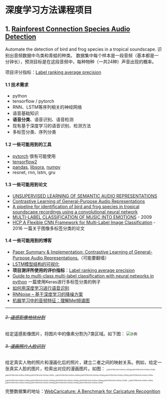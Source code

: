 # 深度学习方法课程项目

## 1. [Rainforest Connection Species Audio Detection](https://www.kaggle.com/c/rfcx-species-audio-detection)
Automate the detection of bird and frog species in a tropical soundscape.
识别出音频数据中鸟类和青蛙的种类。
数据集中每个样本是一段音频（基本都是一分钟长），预测目标是在这段音频中，每种物种（一共24种）声音出现的概率。

项目评分指标：[Label ranking average precision](https://scikit-learn.org/stable/modules/model_evaluation.html#label-ranking-average-precision)

#### 1.1 技术需求
- python
- tensorflow / pytorch
- RNN、LSTM等序列相关的神经网络
- 语音基础知识
- <b>语音分类</b>、语音识别、语音检测
- 现有基于深度学习的语音识别、检测方法
- 多标签分类、序列分类

#### 1.2 一些可能用到的工具
- [pytorch](https://pytorch.org/) 很有可能使用
- [tensorflow2](https://www.tensorflow.org/)
- [pandas](https://www.pypandas.cn/), [libsora](https://librosa.org/doc/latest/index.html), [numpy](https://www.numpy.org.cn/)
- resnet, rnn, lstm, gru

#### 1.3 一些可能用到论文
- [UNSUPERVISED LEARNING OF SEMANTIC AUDIO REPRESENTATIONS](https://arxiv.org/pdf/1711.02209.pdf)
- [Contrastive Learning of General-Purpose Audio Representations](https://arxiv.org/pdf/2010.10915.pdf)
- [A pipeline for identification of bird and frog species in tropical soundscape recordings using a convolutional neural network](https://www.sciencedirect.com/science/article/pii/S1574954120300637)
- [MULTI-LABEL CLASSIFICATION OF MUSIC INTO EMOTIONS](http://lpis.csd.auth.gr/publications/tsoumakas-ismir08.pdf) - 2009
- [HCP A Flexible CNN Framework for Multi-Label Image Classification](https://ieeexplore.ieee.org/document/7305792) - 2016 一篇关于图像多标签分类的论文

#### 1.4 一些可能用到的博客
- [Paper Summary & Implementation: Contrastive Learning of General-Purpose Audio Representations.](https://towardsdatascience.com/paper-summary-implementation-contrastive-learning-of-general-purpose-audio-representations-f4e3cc06fcf7)（可能要翻墙）
- [LSTM模型结构的可视化](https://mp.weixin.qq.com/s/Ge1rZszg4IiLMNo7Y0KDAw)
- **项目测评所使用的评价指标**：[Label ranking average precision](https://scikit-learn.org/stable/modules/model_evaluation.html#label-ranking-average-precision)
- [Guide to multi-class multi-label classification with neural networks in python](https://www.depends-on-the-definition.com/guide-to-multi-label-classification-with-neural-networks/) 一篇使用Keras进行多标签分类的例子
- [如何用深度学习进行语音识别](https://blog.csdn.net/kwame211/article/details/78037403?utm_medium=distribute.wap_relevant.none-task-blog-BlogCommendFromMachineLearnPai2-4.wap_blog_relevant_pic&depth_1-utm_source=distribute.wap_relevant.none-task-blog-BlogCommendFromMachineLearnPai2-4.wap_blog_relevant_pic)
- [RNNoise – 基于深度学习的降噪方案](https://blog.csdn.net/danteLiujie/article/details/102632918?utm_medium=distribute.pc_relevant.none-task-blog-BlogCommendFromBaidu-8.control&depth_1-utm_source=distribute.pc_relevant.none-task-blog-BlogCommendFromBaidu-8.control)
- [机器学习中的音频特征：理解Mel频谱图](https://blog.csdn.net/deephub/article/details/108233487?utm_medium=distribute.wap_relevant.none-task-blog-baidulandingword-3)










------




###### ~~2. [遥感影像地块分割](https://www.datafountain.cn/competitions/475)~~
给定遥感影像图片，将图片中的像素分割为7类区域。如下图：
<img src="https://s3.cn-north-1.amazonaws.com.cn/files.datafountain.cn/uploads/admin/editor/2020-10-12/image-417943.png" alt="示例" style="zoom: 80%;" />

###### ~~3. [漫画照片人脸识别](https://www.datafountain.cn/competitions/483)~~
给定真实人物的照片和漫画化后的照片，建立二者之间的映射关系。例如，给定一张真实人脸的图片，检索出对应的漫画图片。如图：
<img src="https://cs.nju.edu.cn/rl/Caricature_files/example/Johnny%20Depp_p2_pro.jpg" alt="db05411196c61d4c7e63b1acc7b080a" style="zoom:30%;" /><img src="https://cs.nju.edu.cn/rl/Caricature_files/example/Johnny%20Depp_c2_pro.jpg" alt="db05411196c61d4c7e63b1acc7b080a" style="zoom:30%;" /><img src="https://cs.nju.edu.cn/rl/Caricature_files/example/Johnny%20Depp_c4_pro.jpg" alt="db05411196c61d4c7e63b1acc7b080a" style="zoom:30%;" /><img src="https://cs.nju.edu.cn/rl/Caricature_files/example/Johnny%20Depp_c6_pro.jpg" alt="db05411196c61d4c7e63b1acc7b080a" style="zoom:30%;" />
<img src="https://cs.nju.edu.cn/rl/Caricature_files/example/Albert%20Einstein_p2_pro.jpg" alt="db05411196c61d4c7e63b1acc7b080a" style="zoom:30%;" /><img src="https://cs.nju.edu.cn/rl/Caricature_files/example/Albert%20Einstein_c2_pro.jpg" alt="db05411196c61d4c7e63b1acc7b080a" style="zoom:30%;" /><img src="https://cs.nju.edu.cn/rl/Caricature_files/example/Albert%20Einstein_c4_pro.jpg" alt="db05411196c61d4c7e63b1acc7b080a" style="zoom:30%;" /><img src="https://cs.nju.edu.cn/rl/Caricature_files/example/Albert%20Einstein_c6_pro.jpg" alt="db05411196c61d4c7e63b1acc7b080a" style="zoom:30%;" />
<img src="https://cs.nju.edu.cn/rl/Caricature_files/example/Elizabeth%20Taylor_p8_pro.jpg" alt="db05411196c61d4c7e63b1acc7b080a" style="zoom:30%;" /><img src="https://cs.nju.edu.cn/rl/Caricature_files/example/Elizabeth%20Taylor_c8_pro.jpg" alt="db05411196c61d4c7e63b1acc7b080a" style="zoom:30%;" /><img src="https://cs.nju.edu.cn/rl/Caricature_files/example/Elizabeth%20Taylor_c7_pro.jpg.jpg" alt="db05411196c61d4c7e63b1acc7b080a" style="zoom:30%;" /><img src="https://cs.nju.edu.cn/rl/Caricature_files/example/Elizabeth%20Taylor_c28_pro.jpg" alt="db05411196c61d4c7e63b1acc7b080a" style="zoom:30%;" /><img src="https://cs.nju.edu.cn/rl/Caricature_files/example/Elizabeth%20Taylor_c4_pro.jpg" alt="db05411196c61d4c7e63b1acc7b080a" style="zoom:30%;" />
<img src="https://cs.nju.edu.cn/rl/Caricature_files/example/Ann%20Hathaway_p18_pro.jpg" alt="db05411196c61d4c7e63b1acc7b080a" style="zoom:30%;" /><img src="https://cs.nju.edu.cn/rl/Caricature_files/example/Ann%20Hathaway_c3_pro.jpg" alt="db05411196c61d4c7e63b1acc7b080a" style="zoom:30%;" /><img src="https://cs.nju.edu.cn/rl/Caricature_files/example/Ann%20Hathaway_c5_pro.jpg" alt="db05411196c61d4c7e63b1acc7b080a" style="zoom:30%;" /><img src="https://cs.nju.edu.cn/rl/Caricature_files/example/Ann%20Hathaway_c13_pro.jpg" alt="db05411196c61d4c7e63b1acc7b080a" style="zoom:30%;" /><img src="https://cs.nju.edu.cn/rl/Caricature_files/example/Ann%20Hathaway_c12_pro.jpg" alt="db05411196c61d4c7e63b1acc7b080a" style="zoom:30%;" />


完整数据集的地址：[WebCaricature: A Benchmark for Caricature Recognition](https://cs.nju.edu.cn/rl/WebCaricature.htm)


